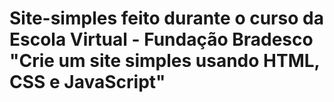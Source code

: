# Site-simples feito durante o curso da Escola Virtual - Fundação Bradesco "Crie um site simples usando HTML, CSS e JavaScript"
